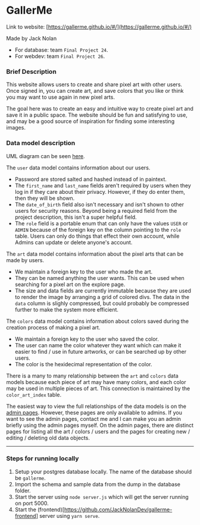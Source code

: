 # GallerMe

Link to website: [https://gallerme.github.io/#/](https://gallerme.github.io/#/)

Made by Jack Nolan
- For database: team `Final Project 24`.
- For webdev: team `Final Project 26`.

### Brief Description

This website allows users to create and share pixel art with other users.
Once signed in, you can create art, and save colors that you like or think you may want to use again in new pixel arts.

The goal here was to create an easy and intuitive way to create pixel art and save it in a public space. The website should be fun and satisfying to use, and may be a good source of inspiration for finding some interesting images.

### Data model description

UML diagram can be seen [here](https://github.com/JackNolanDev/gallerme-backend/blob/master/database/Gallerme%20diagram%20reified%20postgresql.pdf).

The `user` data model contains information about our users.
- Password are stored salted and hashed instead of in paintext.
- The `first_name` and `last_name` fields aren't required by users when they log in if they care about their privacy. However, if they do enter them, then they will be shown.
- The `date_of_birth` field also isn't necessary and isn't shown to other users for security reasons. Beyond being a required field from the project description, this isn't a super helpful field.
- The `role` field is a portable enum that can only have the values `USER` or `ADMIN` because of the foreign key on the column pointing to the `role` table. Users can only do things that effect their own account, while Admins can update or delete anyone's account.

The `art` data model contains information about the pixel arts that can be made by users.
- We maintain a foreign key to the user who made the art.
- They can be named anything the user wants. This can be used when searching for a pixel art on the explore page.
- The size and data fields are currently immutable because they are used to render the image by arranging a grid of colored divs. The data in the `data` column is slighly compressed, but could probably be compressed further to make the system more efficient.

The `colors` data model contains information about colors saved during the creation process of making a pixel art.
- We maintain a foreign key to the user who saved the color.
- The user can name the color whatever they want which can make it easier to find / use in future artworks, or can be searched up by other users.
- The color is the hexidecimal representation of the color.

There is a many to many relationship between the `art` and `colors` data models because each piece of art may have many colors, and each color may be used in multiple pieces of art. This connection is maintained by the `color_art_index` table.

The easiest way to view the full relationships of the data models is on the [admin pages](https://gallerme.github.io/#/admin). However, these pages are only available to admins. If you want to see the admin pages, contact me and I can make you an admin briefly using the admin pages myself. On the admin pages, there are distinct pages for listing all the art / colors / users and the pages for creating new / editing / deleting old data objects.

---

### Steps for running locally

1. Setup your postgres database locally. The name of the database should be `gallerme`.
2. Import the schema and sample data from the dump in the database folder.
3. Start the server using `node server.js` which will get the server running on port 5000.
4. Start the (frontend)[https://github.com/JackNolanDev/gallerme-frontend] server using `yarn serve`.
